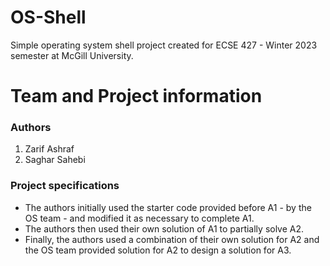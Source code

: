 # OS-Shell
Simple operating system shell project created for ECSE 427 - Winter 2023 semester at McGill University.

# Team and Project information 
### Authors
1. Zarif Ashraf 
2. Saghar Sahebi 

### Project specifications

- The authors initially used the starter code provided before A1 - by the OS team - and modified it as necessary to complete A1. 
- The authors then used their own solution of A1 to partially solve A2. 
- Finally, the authors used a combination of their own solution for A2 and the OS team provided solution for A2 to design a solution for A3. 